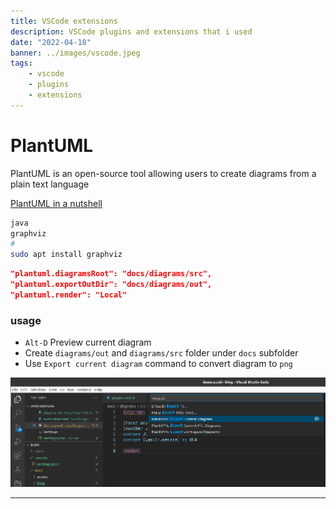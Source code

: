 ```yaml
---
title: VSCode extensions
description: VSCode plugins and extensions that i used
date: "2022-04-18"
banner: ../images/vscode.jpeg
tags:
    - vscode
    - plugins
    - extensions
---
```


# PlantUML
PlantUML is an open-source tool allowing users to create diagrams from a plain text language

[PlantUML in a nutshell](https://plantuml.com/)

```bash title="install"
java
graphviz
# 
sudo apt install graphviz
```

```json title="vscode settings"
"plantuml.diagramsRoot": "docs/diagrams/src",
"plantuml.exportOutDir": "docs/diagrams/out",
"plantuml.render": "Local"
```

### usage
- `Alt-D` Preview current diagram
- Create `diagrams/out` and `diagrams/src` folder under `docs` subfolder
- Use `Export current diagram` command to convert diagram to `png`
  
![](images/plant_uml_usage.png)

---


